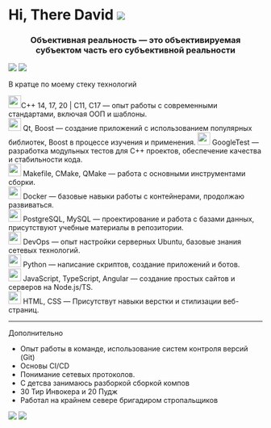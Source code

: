 # Hi, There David ![](https://static.wikia.nocookie.net/dota2_gamepedia/images/d/d8/Emoticon_Ranked_Ancient.png/revision/latest?cb=20190216113137)
<h3 align="center">Объективная реальность — это объективируемая субъектом часть его субъективной реальности</h3>

![](https://static.wikia.nocookie.net/dota2_gamepedia/images/6/67/Emoticon_observer_ward.gif/revision/latest?cb=20170506230840)  ![](https://static.wikia.nocookie.net/dota2_gamepedia/images/6/67/Emoticon_observer_ward.gif/revision/latest?cb=20170506230840) 

В кратце по моему стеку технологий 

<img src="https://static.wikia.nocookie.net/dota2_gamepedia/images/8/86/Emoticon_bountyrune.gif/revision/latest?cb=20210411183524" width="25">C++ 14, 17, 20 | C11, C17 — опыт работы с современными стандартами, включая ООП и шаблоны.  
<img src="https://static.wikia.nocookie.net/dota2_gamepedia/images/8/86/Emoticon_bountyrune.gif/revision/latest?cb=20210411183524" width="25"> Qt, Boost — создание приложений с использованием популярных библиотек, Boost в процессе изучения и применения.
<img src="https://static.wikia.nocookie.net/dota2_gamepedia/images/8/86/Emoticon_bountyrune.gif/revision/latest?cb=20210411183524" width="25"> GoogleTest — разработка модульных тестов для C++ проектов, обеспечение качества и стабильности кода.  
<img src="https://static.wikia.nocookie.net/dota2_gamepedia/images/8/86/Emoticon_bountyrune.gif/revision/latest?cb=20210411183524" width="25"> Makefile, CMake, QMake — работа с основными инструментами сборки.  
<img src="https://static.wikia.nocookie.net/dota2_gamepedia/images/8/86/Emoticon_bountyrune.gif/revision/latest?cb=20210411183524" width="25"> Docker — базовые навыки работы с контейнерами, продолжаю развиваться.  
<img src="https://static.wikia.nocookie.net/dota2_gamepedia/images/8/86/Emoticon_bountyrune.gif/revision/latest?cb=20210411183524" width="25"> PostgreSQL, MySQL — проектирование и работа с базами данных, присутствуют учебные материалы в репозитории.  
<img src="https://static.wikia.nocookie.net/dota2_gamepedia/images/8/86/Emoticon_bountyrune.gif/revision/latest?cb=20210411183524" width="25"> DevOps — опыт настройки серверных Ubuntu, базовые знания сетевых технологий.  
<img src="https://static.wikia.nocookie.net/dota2_gamepedia/images/8/86/Emoticon_bountyrune.gif/revision/latest?cb=20210411183524" width="25"> Python — написание скриптов, создание приложений и ботов.  
<img src="https://static.wikia.nocookie.net/dota2_gamepedia/images/8/86/Emoticon_bountyrune.gif/revision/latest?cb=20210411183524" width="25"> JavaScript, TypeScript, Angular — создание простых сайтов и серверов на Node.js/TS.  
<img src="https://static.wikia.nocookie.net/dota2_gamepedia/images/8/86/Emoticon_bountyrune.gif/revision/latest?cb=20210411183524" width="25"> HTML, CSS — Присутствут навыки верстки и стилизации веб-страниц.  

---

Дополнительно

- Опыт работы в команде, использование систем контроля версий (Git)
- Основы CI/CD
- Понимание сетевых протоколов.
- С детсва занимаюсь разборкой сборкой компов
- 30 Тир Инвокера и 20 Пудж
- Работал на крайнем севере бригадиром стропальщиков


![](https://static.wikia.nocookie.net/dota2_gamepedia/images/9/9d/Emoticon_sentry_ward.gif/revision/latest?cb=20170506230900) ![](https://static.wikia.nocookie.net/dota2_gamepedia/images/9/9d/Emoticon_sentry_ward.gif/revision/latest?cb=20170506230900)
